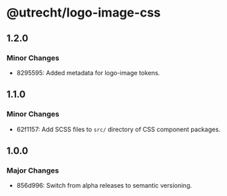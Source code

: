 # @utrecht/logo-image-css

## 1.2.0

### Minor Changes

- 8295595: Added metadata for logo-image tokens.

## 1.1.0

### Minor Changes

- 62f1157: Add SCSS files to `src/` directory of CSS component packages.

## 1.0.0

### Major Changes

- 856d996: Switch from alpha releases to semantic versioning.
